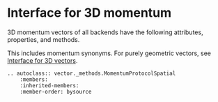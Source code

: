 # Interface for 3D momentum

3D momentum vectors of all backends have the following attributes, properties, and methods.

This includes momentum synonyms. For purely geometric vectors, see [Interface for 3D vectors](vector3d.md).

```{eval-rst}
.. autoclass:: vector._methods.MomentumProtocolSpatial
    :members:
    :inherited-members:
    :member-order: bysource
```

